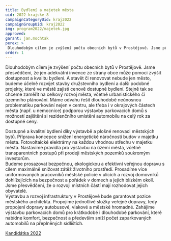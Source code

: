 ```yaml
---
title: Bydlení a majetek města
uid: 2022-krajske-8
campaignCategoryUid: kraj2022
campaignGroupUid: kraj2022
img: program2022/majetek.jpg
approved:
garant: jan.mochtak
perex: >
 Dlouhodobým cílem je zvýšení počtu obecních bytů v Prostějově. Jsme přesvědčeni, že jen adekvátní invence ze strany obce může pomoci zvýšit dostupnost a kvalitu bydlení
order: 1
---
```


Dlouhodobým cílem je zvýšení počtu obecních bytů v Prostějově. Jsme přesvědčeni, že jen adekvátní invence ze strany obce může pomoci zvýšit dostupnost a kvalitu bydlení. A stavět či renovovat nebude jen město, budeme účelně rozvíjet stavby družstevního bydlení a další podobné projekty, které ve městě zajistí cenově dostupné bydlení. Stejně tak se chceme zaměřit na celkový rozvoj města, včetně urbanistického či územního plánování. Máme odvahu řešit dlouhodobě neúnosnou problematiku parkování nejen v centru, ale třeba i v okrajových částech města (např. u nemocnice) podporou výstavby parkovacích domů s možností zajištění si rezidenčního umístění automobilu na celý rok za dostupné ceny.

Dostupné a kvalitní bydlení díky výstavbě a plošné renovaci městských bytů.
Příprava koncepce snížení energetické náročnosti budov v majetku města. Fotovoltaické elektrárny na každou vhodnou střechu v majetku města. 
Nastavíme pravidla pro výstavbu na území města, včetně transparentních postupů při prodeji  městských pozemků soukromým investorům.   
Budeme prosazovat bezpečnou, ekologickou a efektivní veřejnou dopravu s cílem maximálně snižovat zátěž životního prostředí. 
Prosadíme více uniformovaných pracovníků městské policie v ulicích a rozvoj domovníků dohlížejících na bezpečnost a pořádek v domech a jejich blízkém okolí.  
Jsme přesvědčeni, že o rozvoji místních částí mají rozhodovat jejich obyvatelé.    
Výstavbu a rozvoj infrastruktury v Prostějově bude garantovat pozice městského architekta. 
Propojíme jednotlivé složky veřejné dopravy, tedy propojení dopravy autobusové, vlakové a městské hromadné.
Zahájíme výstavbu parkovacích domů pro krátkodobé i dlouhodobé parkování, které nabídne komfort, bezpečnost a především sníží počet zaparkovaných automobilů na přeplněných sídlištích. 

[Kandidátka 2022](/volby-2022/)

